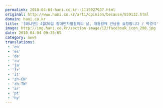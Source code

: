 ```yaml
---
permalink: 2018-04-04-hani.co.kr--1115027937.html
original: http://www.hani.co.kr/arti/opinion/because/839132.html
domain: hani.co.kr
title: '[왜냐면] 4월20일 장애인차별철폐의 날, 대통령께 만남을 요청합니다 / 박경석'
image: http://img.hani.co.kr/section-image/12/facebook_icon_200.jpg
date: 2018-04-04 09:35:05
category: news
translations: 
 - 'en'
 - 'es'
 - 'de'
 - 'ru'
 - 'ja'
 - 'fr'
 - 'it'
 - 'zh-CN'
 - 'zh-TW'
 - 'ar'
 - 'pt'
 - 'hy'
---
```



